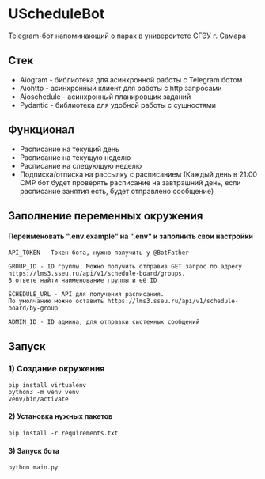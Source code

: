 # UScheduleBot
Telegram-бот напоминающий о парах в университете СГЭУ г. Самара

## Стек
* Aiogram - библиотека для асинхронной работы с Telegram ботом
* Aiohttp - асинхронный клиент для работы с http запросами 
* Aioschedule - асинхронный планировщик заданий 
* Pydantic - библиотека для удобной работы с сущностями

## Функционал
* Расписание на текущий день
* Расписание на текущую неделю
* Расписание на следующую неделю
* Подписка/отписка на рассылку с расписанием 
(Каждый день в 21:00 СМР бот будет проверять расписание на завтрашний день,
если расписание занятия есть, будет отправлено сообщение)

## Заполнение переменных окружения

#### Переименовать ".env.example" на ".env" и заполнить свои настройки

    API_TOKEN - Токен бота, нужно получить у @BotFather

    GROUP_ID - ID группы. Можно получить отправив GET запрос по адресу
    https://lms3.sseu.ru/api/v1/schedule-board/groups. 
    В ответе найти наименование группы и её ID

    SCHEDULE_URL - API для получения расписания.
    По умолчанию можно оставить https://lms3.sseu.ru/api/v1/schedule-board/by-group

    ADMIN_ID - ID админа, для отправки системных сообщений

## Запуск

### 1) Создание окружения

    pip install virtualenv
    python3 -m venv venv
    venv/bin/activate

#### 2) Установка нужных пакетов

    pip install -r requirements.txt

#### 3) Запуск бота

    python main.py
